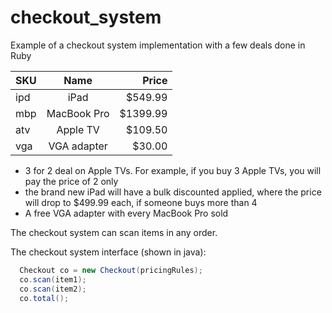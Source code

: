 # checkout_system

Example of a checkout system implementation with a few deals done in Ruby

| SKU     | Name        | Price    |
| --------|:-----------:| --------:|
| ipd     | iPad  | $549.99  |
| mbp     | MacBook Pro | $1399.99 |
| atv     | Apple TV    | $109.50  |
| vga     | VGA adapter | $30.00   |

- 3 for 2 deal on Apple TVs. For example, if you buy 3 Apple TVs, you will pay the price of 2 only
- the brand new iPad will have a bulk discounted applied, where the price will drop to $499.99 each, if someone buys more than 4
- A free VGA adapter with every MacBook Pro sold

The checkout system can scan items in any order.

The checkout system interface (shown in java):

```java
  Checkout co = new Checkout(pricingRules);
  co.scan(item1);
  co.scan(item2);
  co.total();
```

